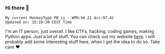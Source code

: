 ### Hi there 👋
<!-- PB START -->
```
My current MonkeyType PB is - WPM:94.21 Acc:97.42
Updated on: 15:19:38 CEST Time
```
<!-- PB END -->
I'm an IT person, just overall. I like CTFs, hacking, coding games, making Python apps. Just a lot of stuff.
You can check out my website [here](https://skill3472.github.io/).
I will probably add some interesting stuff here, when I get the idea to do so. Take care ❤️
